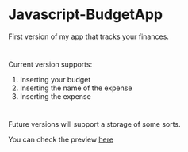 # Javascript-BudgetApp
First version of my app that tracks your finances.
#
Current version supports:
1. Inserting your budget
2. Inserting the name of the expense
3. Inserting the expense
#
Future versions will support a storage of some sorts.

You can check the preview [here](https://ahmedskulj00.github.io/Javascript-BudgetApp/)

